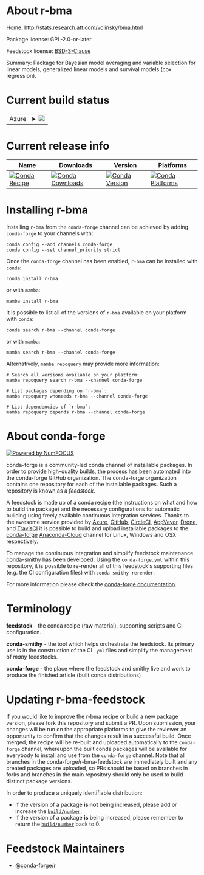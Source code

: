 About r-bma
===========

Home: http://stats.research.att.com/volinsky/bma.html

Package license: GPL-2.0-or-later

Feedstock license: [BSD-3-Clause](https://github.com/conda-forge/r-bma-feedstock/blob/main/LICENSE.txt)

Summary: Package for Bayesian model averaging and variable selection for linear models, generalized linear models and survival models (cox regression).

Current build status
====================


<table>
    
  <tr>
    <td>Azure</td>
    <td>
      <details>
        <summary>
          <a href="https://dev.azure.com/conda-forge/feedstock-builds/_build/latest?definitionId=4161&branchName=main">
            <img src="https://dev.azure.com/conda-forge/feedstock-builds/_apis/build/status/r-bma-feedstock?branchName=main">
          </a>
        </summary>
        <table>
          <thead><tr><th>Variant</th><th>Status</th></tr></thead>
          <tbody><tr>
              <td>linux_64_r_base4.1</td>
              <td>
                <a href="https://dev.azure.com/conda-forge/feedstock-builds/_build/latest?definitionId=4161&branchName=main">
                  <img src="https://dev.azure.com/conda-forge/feedstock-builds/_apis/build/status/r-bma-feedstock?branchName=main&jobName=linux&configuration=linux_64_r_base4.1" alt="variant">
                </a>
              </td>
            </tr><tr>
              <td>linux_64_r_base4.2</td>
              <td>
                <a href="https://dev.azure.com/conda-forge/feedstock-builds/_build/latest?definitionId=4161&branchName=main">
                  <img src="https://dev.azure.com/conda-forge/feedstock-builds/_apis/build/status/r-bma-feedstock?branchName=main&jobName=linux&configuration=linux_64_r_base4.2" alt="variant">
                </a>
              </td>
            </tr><tr>
              <td>osx_64_r_base4.1</td>
              <td>
                <a href="https://dev.azure.com/conda-forge/feedstock-builds/_build/latest?definitionId=4161&branchName=main">
                  <img src="https://dev.azure.com/conda-forge/feedstock-builds/_apis/build/status/r-bma-feedstock?branchName=main&jobName=osx&configuration=osx_64_r_base4.1" alt="variant">
                </a>
              </td>
            </tr><tr>
              <td>osx_64_r_base4.2</td>
              <td>
                <a href="https://dev.azure.com/conda-forge/feedstock-builds/_build/latest?definitionId=4161&branchName=main">
                  <img src="https://dev.azure.com/conda-forge/feedstock-builds/_apis/build/status/r-bma-feedstock?branchName=main&jobName=osx&configuration=osx_64_r_base4.2" alt="variant">
                </a>
              </td>
            </tr><tr>
              <td>win_64</td>
              <td>
                <a href="https://dev.azure.com/conda-forge/feedstock-builds/_build/latest?definitionId=4161&branchName=main">
                  <img src="https://dev.azure.com/conda-forge/feedstock-builds/_apis/build/status/r-bma-feedstock?branchName=main&jobName=win&configuration=win_64_" alt="variant">
                </a>
              </td>
            </tr>
          </tbody>
        </table>
      </details>
    </td>
  </tr>
</table>

Current release info
====================

| Name | Downloads | Version | Platforms |
| --- | --- | --- | --- |
| [![Conda Recipe](https://img.shields.io/badge/recipe-r--bma-green.svg)](https://anaconda.org/conda-forge/r-bma) | [![Conda Downloads](https://img.shields.io/conda/dn/conda-forge/r-bma.svg)](https://anaconda.org/conda-forge/r-bma) | [![Conda Version](https://img.shields.io/conda/vn/conda-forge/r-bma.svg)](https://anaconda.org/conda-forge/r-bma) | [![Conda Platforms](https://img.shields.io/conda/pn/conda-forge/r-bma.svg)](https://anaconda.org/conda-forge/r-bma) |

Installing r-bma
================

Installing `r-bma` from the `conda-forge` channel can be achieved by adding `conda-forge` to your channels with:

```
conda config --add channels conda-forge
conda config --set channel_priority strict
```

Once the `conda-forge` channel has been enabled, `r-bma` can be installed with `conda`:

```
conda install r-bma
```

or with `mamba`:

```
mamba install r-bma
```

It is possible to list all of the versions of `r-bma` available on your platform with `conda`:

```
conda search r-bma --channel conda-forge
```

or with `mamba`:

```
mamba search r-bma --channel conda-forge
```

Alternatively, `mamba repoquery` may provide more information:

```
# Search all versions available on your platform:
mamba repoquery search r-bma --channel conda-forge

# List packages depending on `r-bma`:
mamba repoquery whoneeds r-bma --channel conda-forge

# List dependencies of `r-bma`:
mamba repoquery depends r-bma --channel conda-forge
```


About conda-forge
=================

[![Powered by
NumFOCUS](https://img.shields.io/badge/powered%20by-NumFOCUS-orange.svg?style=flat&colorA=E1523D&colorB=007D8A)](https://numfocus.org)

conda-forge is a community-led conda channel of installable packages.
In order to provide high-quality builds, the process has been automated into the
conda-forge GitHub organization. The conda-forge organization contains one repository
for each of the installable packages. Such a repository is known as a *feedstock*.

A feedstock is made up of a conda recipe (the instructions on what and how to build
the package) and the necessary configurations for automatic building using freely
available continuous integration services. Thanks to the awesome service provided by
[Azure](https://azure.microsoft.com/en-us/services/devops/), [GitHub](https://github.com/),
[CircleCI](https://circleci.com/), [AppVeyor](https://www.appveyor.com/),
[Drone](https://cloud.drone.io/welcome), and [TravisCI](https://travis-ci.com/)
it is possible to build and upload installable packages to the
[conda-forge](https://anaconda.org/conda-forge) [Anaconda-Cloud](https://anaconda.org/)
channel for Linux, Windows and OSX respectively.

To manage the continuous integration and simplify feedstock maintenance
[conda-smithy](https://github.com/conda-forge/conda-smithy) has been developed.
Using the ``conda-forge.yml`` within this repository, it is possible to re-render all of
this feedstock's supporting files (e.g. the CI configuration files) with ``conda smithy rerender``.

For more information please check the [conda-forge documentation](https://conda-forge.org/docs/).

Terminology
===========

**feedstock** - the conda recipe (raw material), supporting scripts and CI configuration.

**conda-smithy** - the tool which helps orchestrate the feedstock.
                   Its primary use is in the construction of the CI ``.yml`` files
                   and simplify the management of *many* feedstocks.

**conda-forge** - the place where the feedstock and smithy live and work to
                  produce the finished article (built conda distributions)


Updating r-bma-feedstock
========================

If you would like to improve the r-bma recipe or build a new
package version, please fork this repository and submit a PR. Upon submission,
your changes will be run on the appropriate platforms to give the reviewer an
opportunity to confirm that the changes result in a successful build. Once
merged, the recipe will be re-built and uploaded automatically to the
`conda-forge` channel, whereupon the built conda packages will be available for
everybody to install and use from the `conda-forge` channel.
Note that all branches in the conda-forge/r-bma-feedstock are
immediately built and any created packages are uploaded, so PRs should be based
on branches in forks and branches in the main repository should only be used to
build distinct package versions.

In order to produce a uniquely identifiable distribution:
 * If the version of a package **is not** being increased, please add or increase
   the [``build/number``](https://docs.conda.io/projects/conda-build/en/latest/resources/define-metadata.html#build-number-and-string).
 * If the version of a package **is** being increased, please remember to return
   the [``build/number``](https://docs.conda.io/projects/conda-build/en/latest/resources/define-metadata.html#build-number-and-string)
   back to 0.

Feedstock Maintainers
=====================

* [@conda-forge/r](https://github.com/conda-forge/r/)

